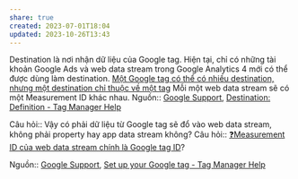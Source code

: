```yaml
---
share: true
created: 2023-07-01T18:04
updated: 2023-10-26T13:43
---
```

Destination là nơi nhận dữ liệu của Google tag. Hiện tại, chỉ có những tài khoản Google Ads và web data stream trong Google Analytics 4 mới có thể được dùng làm destination.
[Một Google tag có thể có nhiều destination, nhưng một destination chỉ thuộc về một tag](M%E1%BB%99t%20Google%20tag%20c%C3%B3%20th%E1%BB%83%20c%C3%B3%20nhi%E1%BB%81u%20destination,%20nh%C6%B0ng%20m%E1%BB%99t%20destination%20ch%E1%BB%89%20thu%E1%BB%99c%20v%E1%BB%81%20m%E1%BB%99t%20tag.md#) 
Mỗi một web data stream sẽ có một Measurement ID khác nhau. 
Nguồn:: [Google Support](../../../Ngu%E1%BB%93n%20v%C3%A0%20t%C3%A0i%20nguy%C3%AAn%20h%E1%BB%97%20tr%E1%BB%A3/%CE%9E%20Ngu%E1%BB%93n/Google%20Support.md#), [Destination: Definition - Tag Manager Help](https://support.google.com/tagmanager/answer/12324388?sjid=14081765469960323685-AP)

Câu hỏi:: Vậy có phải dữ liệu từ Google tag sẽ đổ vào web data stream, không phải property hay app data stream không?
Câu hỏi:: [❓Measurement ID của web data stream chính là Google tag ID](./%E2%9D%93Measurement%20ID%20c%E1%BB%A7a%20web%20data%20stream%20ch%C3%ADnh%20l%C3%A0%20Google%20tag%20ID.md#)?

Nguồn:: [Google Support](../../../Ngu%E1%BB%93n%20v%C3%A0%20t%C3%A0i%20nguy%C3%AAn%20h%E1%BB%97%20tr%E1%BB%A3/%CE%9E%20Ngu%E1%BB%93n/Google%20Support.md#), [Set up your Google tag - Tag Manager Help](https://support.google.com/tagmanager/answer/12002338?sjid=8841841083182692322-AP&hl=en#zippy=%2Cm%C3%A3-th%E1%BA%BB-google-l%C3%A0-g%C3%AC%2Cwhat-is-a-google-tag-id%2Cgoogle-analytics-instructions%2Cgoogle-tag-manager-instructions%2Cwhat-is-a-destination%2Cwhat-is-a-destination-id)
